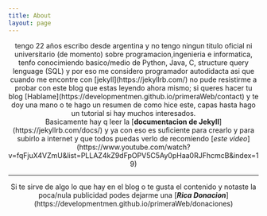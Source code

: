 ```yaml
---
title: About
layout: page
---
```

<div style="text-align: center;">
	tengo 22 años escribo desde argentina y no tengo ningun titulo oficial ni universitario (de momento) sobre programacion,ingenieria e informatica, tenfo conocimiendo basico/medio de Python, Java, C, structure query lenguage (SQL) y por eso me considero programador autodidacta asi que cuando me encontre con [jekyll](https://jekyllrb.com/) no pude resistirme a probar con este blog que estas leyendo ahora mismo; si queres hacer tu blog [Hablame](https://developmentmen.github.io/primeraWeb/contact) y te doy una mano o te hago un resumen de como hice este, capas hasta hago un tutorial si hay muchos interesados.<br>
	Basicamente hay q leer la [<b>documentacion de Jekyll</b>](https://jekyllrb.com/docs/) y ya con eso es suficiente para crearlo y para subirlo a internet y que todos puedas verlo de recomiendo [<em>este video</em>](https://www.youtube.com/watch?v=fqFjuX4VZmU&list=PLLAZ4kZ9dFpOPV5C5Ay0pHaa0RJFhcmcB&index=19)
	<hr>
	Si te sirve de algo lo que hay en el blog o te gusta el contenido y notaste la poca/nula publicidad podes dejarme una [<b><em>Rica Donacion</em></b>](https://developmentmen.github.io/primeraWeb/donaciones)
</div>